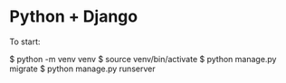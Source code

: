 # Python + Django

To start:

$ python -m venv venv
$ source venv/bin/activate
$ python manage.py migrate
$ python manage.py runserver